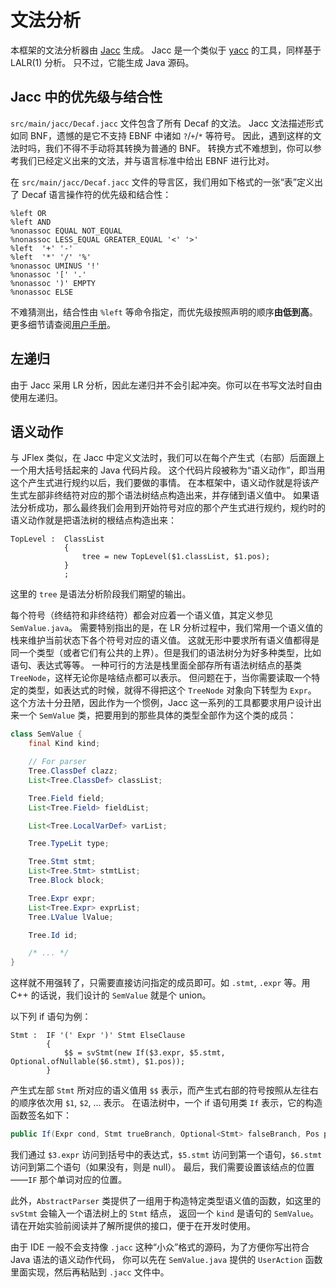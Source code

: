 # 文法分析

本框架的文法分析器由 [Jacc](http://web.cecs.pdx.edu/~mpj/jacc/) 生成。
Jacc 是一个类似于 [yacc](http://dinosaur.compilertools.net/yacc/index.html) 的工具，同样基于 LALR(1) 分析。
只不过，它能生成 Java 源码。

## Jacc 中的优先级与结合性

`src/main/jacc/Decaf.jacc` 文件包含了所有 Decaf 的文法。
Jacc 文法描述形式如同 BNF，遗憾的是它不支持 EBNF 中诸如 `?`/`+`/`*` 等符号。
因此，遇到这样的文法时吗，我们不得不手动将其转换为普通的 BNF。
转换方式不难想到，你可以参考我们已经定义出来的文法，并与语言标准中给出 EBNF 进行比对。

在 `src/main/jacc/Decaf.jacc` 文件的导言区，我们用如下格式的一张“表”定义出了 Decaf 语言操作符的优先级和结合性：

```jacc
%left OR
%left AND
%nonassoc EQUAL NOT_EQUAL
%nonassoc LESS_EQUAL GREATER_EQUAL '<' '>'
%left  '+' '-'
%left  '*' '/' '%'
%nonassoc UMINUS '!'
%nonassoc '[' '.'
%nonassoc ')' EMPTY
%nonassoc ELSE
```

不难猜测出，结合性由 `%left` 等命令指定，而优先级按照声明的顺序**由低到高**。
更多细节请查阅[用户手册](http://web.cecs.pdx.edu/~mpj/jacc/jacc.pdf)。

## 左递归

由于 Jacc 采用 LR 分析，因此左递归并不会引起冲突。你可以在书写文法时自由使用左递归。

## 语义动作

与 JFlex 类似，在 Jacc 中定义文法时，我们可以在每个产生式（右部）后面跟上一个用大括号括起来的 Java 代码片段。
这个代码片段被称为“语义动作”，即当用这个产生式进行规约以后，我们要做的事情。
在本框架中，语义动作就是将该产生式左部非终结符对应的那个语法树结点构造出来，并存储到语义值中。
如果语法分析成功，那么最终我们会用到开始符号对应的那个产生式进行规约，规约时的语义动作就是把语法树的根结点构造出来：

```jacc
TopLevel :  ClassList
            {
                tree = new TopLevel($1.classList, $1.pos);
            }
            ;
```

这里的 `tree` 是语法分析阶段我们期望的输出。

每个符号（终结符和非终结符）都会对应着一个语义值，其定义参见 `SemValue.java`。
需要特别指出的是，在 LR 分析过程中，我们常用一个语义值的栈来维护当前状态下各个符号对应的语义值。
这就无形中要求所有语义值都得是同一个类型（或者它们有公共的上界）。但是我们的语法树分为好多种类型，比如语句、表达式等等。
一种可行的方法是栈里面全部存所有语法树结点的基类 `TreeNode`，这样无论你是啥结点都可以表示。
但问题在于，当你需要读取一个特定的类型，如表达式的时候，就得不得把这个 `TreeNode` 对象向下转型为 `Expr`。
这个方法十分丑陋，因此作为一个惯例，Jacc 这一系列的工具都要求用户设计出来一个 `SemValue` 类，把要用到的那些具体的类型全部作为这个类的成员：

```java
class SemValue {
    final Kind kind;

    // For parser
    Tree.ClassDef clazz;
    List<Tree.ClassDef> classList;

    Tree.Field field;
    List<Tree.Field> fieldList;

    List<Tree.LocalVarDef> varList;

    Tree.TypeLit type;

    Tree.Stmt stmt;
    List<Tree.Stmt> stmtList;
    Tree.Block block;

    Tree.Expr expr;
    List<Tree.Expr> exprList;
    Tree.LValue lValue;

    Tree.Id id;

    /* ... */
}
```

这样就不用强转了，只需要直接访问指定的成员即可。如 `.stmt`, `.expr` 等。用 C++ 的话说，我们设计的 `SemValue` 就是个 union。

以下列 if 语句为例：

```jacc
Stmt :  IF '(' Expr ')' Stmt ElseClause
        {
            $$ = svStmt(new If($3.expr, $5.stmt, Optional.ofNullable($6.stmt), $1.pos));
        }
```

产生式左部 `Stmt` 所对应的语义值用 `$$` 表示，而产生式右部的符号按照从左往右的顺序依次用 `$1`, `$2`, ... 表示。
在语法树中，一个 if 语句用类 `If` 表示，它的构造函数签名如下：

```java
public If(Expr cond, Stmt trueBranch, Optional<Stmt> falseBranch, Pos pos)
```

我们通过 `$3.expr` 访问到括号中的表达式，`$5.stmt` 访问到第一个语句，`$6.stmt` 访问到第二个语句（如果没有，则是 null）。
最后，我们需要设置该结点的位置——`IF` 那个单词对应的位置。

此外，`AbstractParser` 类提供了一组用于构造特定类型语义值的函数，如这里的 `svStmt` 会输入一个语法树上的 `Stmt` 结点，
返回一个 `kind` 是语句的 `SemValue`。请在开始实验前阅读并了解所提供的接口，便于在开发时使用。

由于 IDE 一般不会支持像 `.jacc` 这种“小众”格式的源码，为了方便你写出符合 Java 语法的语义动作代码，
你可以先在 `SemValue.java` 提供的 `UserAction` 函数里面实现，然后再粘贴到 `.jacc` 文件中。
